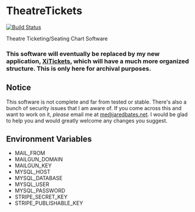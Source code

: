 # TheatreTickets
[![Build Status](https://travis-ci.org/computerwizjared/TheatreTickets.svg?branch=master)](https://travis-ci.org/computerwizjared/TheatreTickets)

Theatre Ticketing/Seating Chart Software

### This software will eventually be replaced by my new application, [XiTickets](https://github.com/XiTickets), which will have a much more organized structure. This is only here for archival purposes.

## Notice

This software is not complete and far from tested or stable. There's also a bunch of security issues that I am aware of. If you come across this and want to work on it, _please_ email me at [me@jaredbates.net](mailto:me@jaredbates.net). I would be glad to help you and would greatly welcome any changes you suggest.

## Environment Variables
- MAIL_FROM
- MAILGUN_DOMAIN
- MAILGUN_KEY
- MYSQL_HOST
- MYSQL_DATABASE
- MYSQL_USER
- MYSQL_PASSWORD
- STRIPE_SECRET_KEY
- STRIPE_PUBLISHABLE_KEY
